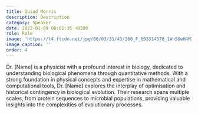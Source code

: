 ```yaml
---
title: Quiad Morris
description: Description
category: Speaker
date: 2022-01-09 08:01:35 +0300
role: Role
image: 'https://t4.ftcdn.net/jpg/06/03/31/43/360_F_603314378_1Wn5GwH4M3tZOFjn9uMSUUtjxZaRrKAw.jpg'
image_caption: ''
order: 4
---
```

Dr. [Name] is a physicist with a profound interest in biology, dedicated to understanding biological phenomena through quantitative methods. With a strong foundation in physical concepts and expertise in mathematical and computational tools, Dr. [Name] explores the interplay of optimisation and historical contingency in biological evolution. Their research spans multiple scales, from protein sequences to microbial populations, providing valuable insights into the complexities of evolutionary processes.
